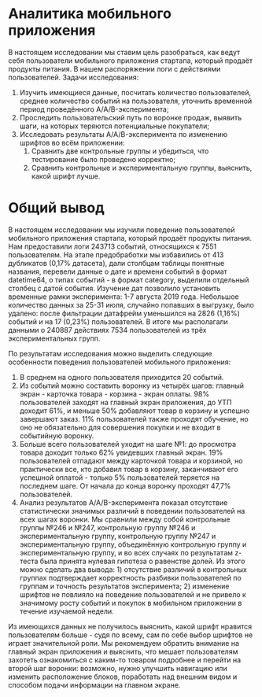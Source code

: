 # Аналитика мобильного приложения

В настоящем исследовании мы ставим цель разобраться, как ведут себя пользователи мобильного приложения стартапа, который продаёт продукты питания. В нашем распоряжении логи с действиями пользователей. Задачи исследования:

1. Изучить имеющиеся данные, посчитать количество пользователей, среднее количество событий на пользователя, уточнить временной период проведённого A/A/B-эксперимента;
2. Проследить пользовательский путь по воронке продаж, выявить шаги, на которых теряются потенциальные покупатели;
3. Исследовать результаты A/A/B-эксперимента по изменению шрифтов во всём приложении:
    1. Сравнить две контрольные группы и убедиться, что тестирование было проведено корректно;
    2. Сравнить контрольные и экспериментальную группы, выяснить, какой шрифт лучше.

# Общий вывод

В настоящем исследовании мы изучили поведение пользователей мобильного приложения стартапа, который продаёт продукты питания. Нам предоставили логи 243713 событий, относящихся к 7551 пользователям. На этапе предобработки мы избавились от 413 дубликатов (0,17% датасета), дали столбцам таблицы понятные названия, перевели данные о дате и времени событий в формат datetime64, о типах событий - в формат category, выделили отдельный столбец с датой события. Изучение дат позволило установить временные рамки эксперимента: 1-7 августа 2019 года. Небольшое количество данных за 25-31 июля, случайно попавших в выгрузку, было удалено: после фильтрации датафрейм уменьшился на 2826 (1,16%) событий и на 17 (0,23%) пользователей. В итоге мы располагали данными о 240887 действиях 7534 пользователей из трёх экспериментальных групп.

По результатам исследования можно выделить следующие особенности поведения пользователей мобильного приложения:
1. В среднем на одного пользователя приходится 20 событий.
2. Из событий можно составить воронку из четырёх шагов: главный экран - карточка товара - корзина - экран оплаты. 98% пользователей заходят на главный экран приложения, до УТП доходит 61%, и меньше 50% добавляют товар в корзину и успешно завершают заказ. 11% пользователей также проходят обучение, но оно не обязательно для совершения покупки и не входит в событийную воронку.
3. Больше всего пользователей уходит на шаге №1: до просмотра товара доходит только 62% увидевших главный экран. 19% пользователей отпадают между карточкой товара и корзиной, но практически все, кто добавил товар в корзину, заканчивают его успешной оплатой - только 5% пользователей теряется на последнем шаге. От начала до конца воронку проходят 47,7% пользователей.
4. Анализ результатов A/A/B-эксперимента показал отсутствие статистически значимых различий в поведении пользователей на всех шагах воронки. Мы сравнили между собой контрольные группы №246 и №247, контрольную группу №246 и экспериментальную группу, контрольную группу №247 и экспериментальную группу, объединённую контрольную группу и экспериментальную группу, и во всех случаях по результатам z-теста была принята нулевая гипотеза о равенстве долей. Из этого можно сделать два вывода: 1) отсутствие различий в контрольных группах подтверждает корректность разбивки пользователей по группам и точность результатов эксперимента; 2) изменение шрифтов не повлияло на поведение пользователей и не привело к значимому росту событий и покупок в мобильном приложении в течение изучаемой недели.

Из имеющихся данных не получилось выяснить, какой шрифт нравится пользователям больше - судя по всему, сам по себе выбор шрифтов не играет значительной роли. Мы рекомендуем обратить внимание на главный экран приложения и выяснить, что мешает пользователям захотеть ознакомиться с каким-то товаром подробнее и перейти на второй шаг воронки: возможно, нужно улучшить навигацию или изменить расположение блоков, поработать над внешним видом и способом подачи информации на главном экране.
